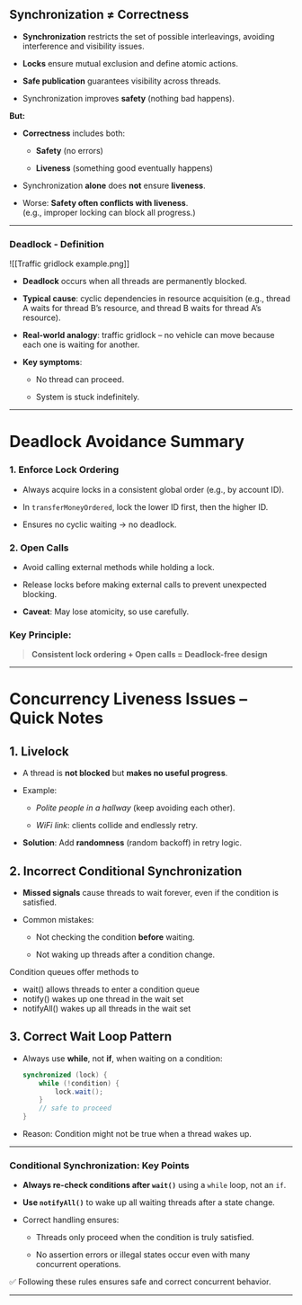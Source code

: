 
## Synchronization ≠ Correctness

- **Synchronization** restricts the set of possible interleavings, avoiding interference and visibility issues.
    
- **Locks** ensure mutual exclusion and define atomic actions.
    
- **Safe publication** guarantees visibility across threads.
    
- Synchronization improves **safety** (nothing bad happens).
    

**But:**

- **Correctness** includes both:
    
    - **Safety** (no errors)
        
    - **Liveness** (something good eventually happens)
        
- Synchronization **alone** does **not** ensure **liveness**.
    
- Worse: **Safety often conflicts with liveness**.  
    (e.g., improper locking can block all progress.)
    

---

### Deadlock - Definition

![[Traffic gridlock example.png]]

- **Deadlock** occurs when all threads are permanently blocked.
    
- **Typical cause**: cyclic dependencies in resource acquisition (e.g., thread A waits for thread B’s resource, and thread B waits for thread A’s resource).
    
- **Real-world analogy**: traffic gridlock – no vehicle can move because each one is waiting for another.
    
- **Key symptoms**:
    
    - No thread can proceed.
        
    - System is stuck indefinitely.
        

---

# Deadlock Avoidance Summary

### 1. Enforce Lock Ordering

- Always acquire locks in a consistent global order (e.g., by account ID).
    
- In `transferMoneyOrdered`, lock the lower ID first, then the higher ID.
    
- Ensures no cyclic waiting → no deadlock.
    

### 2. Open Calls

- Avoid calling external methods while holding a lock.
    
- Release locks before making external calls to prevent unexpected blocking.
    
- **Caveat**: May lose atomicity, so use carefully.
    

### Key Principle:

> **Consistent lock ordering + Open calls = Deadlock-free design**


---

# Concurrency Liveness Issues – Quick Notes

## 1. Livelock

- A thread is **not blocked** but **makes no useful progress**.
    
- Example:
    
    - _Polite people in a hallway_ (keep avoiding each other).
        
    - _WiFi link_: clients collide and endlessly retry.
        
- **Solution**: Add **randomness** (random backoff) in retry logic.
    

## 2. Incorrect Conditional Synchronization

- **Missed signals** cause threads to wait forever, even if the condition is satisfied.
    
- Common mistakes:
    
    - Not checking the condition **before** waiting.
        
    - Not waking up threads after a condition change.

Condition queues offer methods to 
- wait() allows threads to enter a condition queue
- notify() wakes up one thread in the wait set
- notifyAll() wakes up all threads in the wait set


## 3. Correct Wait Loop Pattern

- Always use **while**, not **if**, when waiting on a condition:
    
    ```java
    synchronized (lock) {
        while (!condition) {
            lock.wait();
        }
        // safe to proceed
    }
    ```
    
- Reason: Condition might not be true when a thread wakes up.
    

---

### Conditional Synchronization: Key Points

- **Always re-check conditions after `wait()`** using a `while` loop, not an `if`.
    
- **Use `notifyAll()`** to wake up all waiting threads after a state change.
    
- Correct handling ensures:
    
    - Threads only proceed when the condition is truly satisfied.
        
    - No assertion errors or illegal states occur even with many concurrent operations.
        

✅ Following these rules ensures safe and correct concurrent behavior.

---
